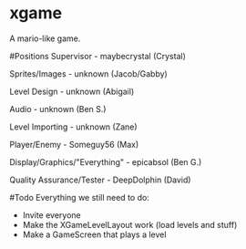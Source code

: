 # xgame
A mario-like game.

#Positions
Supervisor - maybecrystal (Crystal)

Sprites/Images - unknown (Jacob/Gabby)

Level Design - unknown (Abigail)

Audio - unknown (Ben S.)

Level Importing - unknown (Zane)

Player/Enemy - Someguy56 (Max)

Display/Graphics/"Everything" - epicabsol (Ben G.)

Quality Assurance/Tester - DeepDolphin (David)

#Todo
Everything we still need to do:

- Invite everyone
- Make the XGameLevelLayout work (load levels and stuff)
- Make a GameScreen that plays a level

